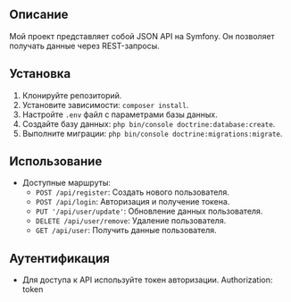 
## Описание
Мой проект представляет собой JSON API на Symfony. Он позволяет получать данные через REST-запросы. 

## Установка
1. Клонируйте репозиторий.
2. Установите зависимости: `composer install`.
3. Настройте `.env` файл с параметрами базы данных.
4. Создайте базу данных: `php bin/console doctrine:database:create`.
5. Выполните миграции: `php bin/console doctrine:migrations:migrate`.

## Использование
- Доступные маршруты:
    - `POST /api/register`: Создать нового пользователя.
    - `POST /api/login`: Авторизация и получение токена.
    - `PUT '/api/user/update'`: Обновление данных пользователя.
    - `DELETE /api/user/remove`: Удаление пользователя.
    - `GET /api/user`: Получить данные пользователя.

## Аутентификация
- Для доступа к API используйте токен авторизации.
   Authorization: token



